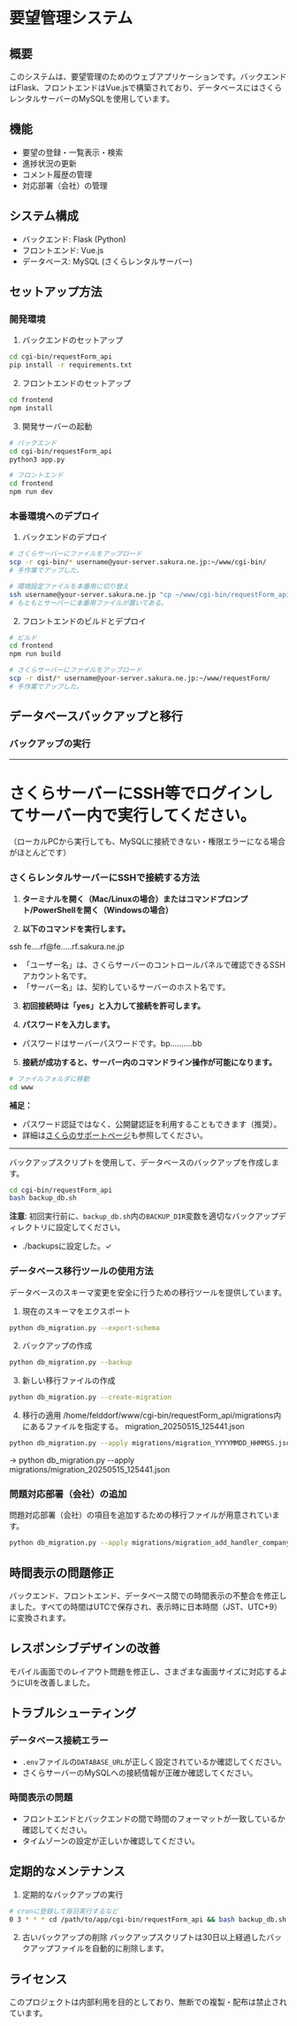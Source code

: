 # 要望管理システム

## 概要
このシステムは、要望管理のためのウェブアプリケーションです。バックエンドはFlask、フロントエンドはVue.jsで構築されており、データベースにはさくらレンタルサーバーのMySQLを使用しています。

## 機能
- 要望の登録・一覧表示・検索
- 進捗状況の更新
- コメント履歴の管理
- 対応部署（会社）の管理

## システム構成
- バックエンド: Flask (Python)
- フロントエンド: Vue.js
- データベース: MySQL (さくらレンタルサーバー)

## セットアップ方法

### 開発環境

1. バックエンドのセットアップ
```bash
cd cgi-bin/requestForm_api
pip install -r requirements.txt
```

2. フロントエンドのセットアップ
```bash
cd frontend
npm install
```

3. 開発サーバーの起動
```bash
# バックエンド
cd cgi-bin/requestForm_api
python3 app.py

# フロントエンド
cd frontend
npm run dev
```

### 本番環境へのデプロイ

1. バックエンドのデプロイ
```bash
# さくらサーバーにファイルをアップロード
scp -r cgi-bin/* username@your-server.sakura.ne.jp:~/www/cgi-bin/
# 手作業でアップした。

# 環境設定ファイルを本番用に切り替え
ssh username@your-server.sakura.ne.jp "cp ~/www/cgi-bin/requestForm_api/.env_for_mySQL ~/www/cgi-bin/requestForm_api/.env"
# もともとサーバーに本番用ファイルが置いてある。
```


2. フロントエンドのビルドとデプロイ
```bash
# ビルド
cd frontend
npm run build

# さくらサーバーにファイルをアップロード
scp -r dist/* username@your-server.sakura.ne.jp:~/www/requestForm/
# 手作業でアップした。

```

## データベースバックアップと移行


### バックアップの実行


---

# さくらサーバーにSSH等でログインしてサーバー内で実行してください。
（ローカルPCから実行しても、MySQLに接続できない・権限エラーになる場合がほとんどです）

### さくらレンタルサーバーにSSHで接続する方法

1. **ターミナルを開く（Mac/Linuxの場合）またはコマンドプロンプト/PowerShellを開く（Windowsの場合）**

2. **以下のコマンドを実行します。**

ssh fe....rf@fe.....rf.sakura.ne.jp

- 「ユーザー名」は、さくらサーバーのコントロールパネルで確認できるSSHアカウント名です。
- 「サーバー名」は、契約しているサーバーのホスト名です。

3. **初回接続時は「yes」と入力して接続を許可します。**

4. **パスワードを入力します。**

- パスワードはサーバーパスワードです。bp..........bb


5. **接続が成功すると、サーバー内のコマンドライン操作が可能になります。**

```bash
# ファイルフォルダに移動
cd www

```

**補足：**
- パスワード認証ではなく、公開鍵認証を利用することもできます（推奨）。
- 詳細は[さくらのサポートページ](https://help.sakura.ad.jp/206151922/)も参照してください。

---

バックアップスクリプトを使用して、データベースのバックアップを作成します。


```bash
cd cgi-bin/requestForm_api
bash backup_db.sh
```

**注意**: 初回実行前に、`backup_db.sh`内の`BACKUP_DIR`変数を適切なバックアップディレクトリに設定してください。

- ./backupsに設定した。✓

### データベース移行ツールの使用方法

データベースのスキーマ変更を安全に行うための移行ツールを提供しています。

1. 現在のスキーマをエクスポート
```bash
python db_migration.py --export-schema
```

2. バックアップの作成
```bash
python db_migration.py --backup
```

3. 新しい移行ファイルの作成
```bash
python db_migration.py --create-migration
```

4. 移行の適用
/home/felddorf/www/cgi-bin/requestForm_api/migrations内にあるファイルを指定する。
migration_20250515_125441.json
```bash
python db_migration.py --apply migrations/migration_YYYYMMDD_HHMMSS.json
```
-> python db_migration.py --apply migrations/migration_20250515_125441.json


### 問題対応部署（会社）の追加

問題対応部署（会社）の項目を追加するための移行ファイルが用意されています。

```bash
python db_migration.py --apply migrations/migration_add_handler_company.json
```

## 時間表示の問題修正

バックエンド、フロントエンド、データベース間での時間表示の不整合を修正しました。すべての時間はUTCで保存され、表示時に日本時間（JST、UTC+9）に変換されます。

## レスポンシブデザインの改善

モバイル画面でのレイアウト問題を修正し、さまざまな画面サイズに対応するようにUIを改善しました。

## トラブルシューティング

### データベース接続エラー
- `.env`ファイルの`DATABASE_URL`が正しく設定されているか確認してください。
- さくらサーバーのMySQLへの接続情報が正確か確認してください。

### 時間表示の問題
- フロントエンドとバックエンドの間で時間のフォーマットが一致しているか確認してください。
- タイムゾーンの設定が正しいか確認してください。

## 定期的なメンテナンス

1. 定期的なバックアップの実行
```bash
# cronに登録して毎日実行するなど
0 3 * * * cd /path/to/app/cgi-bin/requestForm_api && bash backup_db.sh
```

2. 古いバックアップの削除
バックアップスクリプトは30日以上経過したバックアップファイルを自動的に削除します。

## ライセンス
このプロジェクトは内部利用を目的としており、無断での複製・配布は禁止されています。
